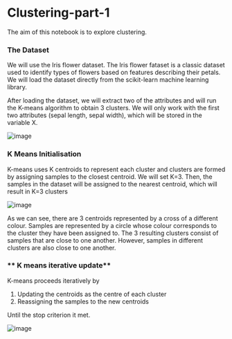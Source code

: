 # Clustering-part-1

The aim of this notebook is to explore clustering.

### **The Dataset**

We will use the Iris flower dataset. The Iris flower fataset is a classic dataset used to identify types of flowers based on features describing their petals. We will load the dataset directly from the scikit-learn machine learning library.

After loading the dataset, we will extract two of the attributes and will run the K-means algorithm to obtain 3 clusters. We will only work with the first two attributes (sepal length, sepal width), which will be stored in the variable X.

![image](https://user-images.githubusercontent.com/96924468/221917354-92882bc2-7e36-4030-90e1-fddb48fe0aed.png)

### **K Means Initialisation**

K-means uses K centroids to represent each cluster and clusters are formed by assigning samples to the closest centroid. We will set K=3. Then, the samples in the dataset will be assigned to the nearest centroid, which will result in K=3 clusters

![image](https://user-images.githubusercontent.com/96924468/221918721-bdcd55ee-0dbc-4469-9bb4-078c0800f2ea.png)

As we can see, there are 3 centroids represented by a cross of a different colour. Samples are represented by a circle whose colour corresponds to the cluster they have been assigned to. The 3 resulting clusters consist of samples that are close to one another. However, samples in different clusters are also close to one another.

### ** K means iterative update**

K-means proceeds iteratively by

1. Updating the centroids as the centre of each cluster
2. Reassigning the samples to the new centroids

Until the stop criterion it met.

![image](https://user-images.githubusercontent.com/96924468/221920911-c595d0be-97a7-4fe8-89c2-3b6110a28add.png)


